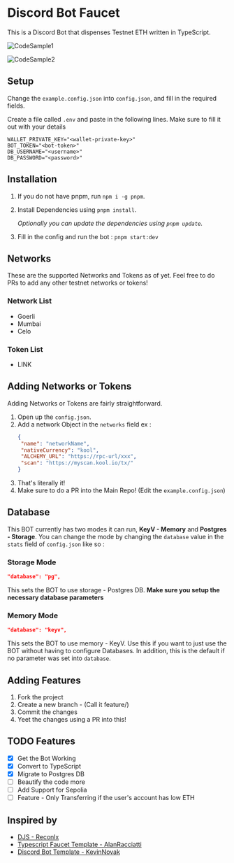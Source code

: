# Discord Bot Faucet

This is a Discord Bot that dispenses Testnet ETH written in TypeScript.

![CodeSample1](https://i.imgur.com/AYpndSV.png)

![CodeSample2](https://i.imgur.com/ll8qLX7.png)

## Setup

Change the `example.config.json` into `config.json`, and fill in the required fields.

Create a file called `.env` and paste in the following lines. Make sure to fill it out with your details

```env
WALLET_PRIVATE_KEY="<wallet-private-key>"
BOT_TOKEN="<bot-token>"
DB_USERNAME="<username>"
DB_PASSWORD="<password>"
```

## Installation

1. If you do not have pnpm, run `npm i -g pnpm`.

2. Install Dependencies using `pnpm install`.

    _Optionally you can update the dependencies using `pnpm update`._

3. Fill in the config and run the bot : `pnpm start:dev`

## Networks

These are the supported Networks and Tokens as of yet. Feel free to do PRs to add any other testnet networks or tokens!

### Network List

-   Goerli
-   Mumbai
-   Celo

### Token List

-   LINK

## Adding Networks or Tokens

Adding Networks or Tokens are fairly straightforward.

1. Open up the `config.json`.
2. Add a network Object in the `networks` field
   ex :
    ```json
    {
     "name": "networkName",
     "nativeCurrency": "kool",
     "ALCHEMY_URL": "https://rpc-url/xxx",
     "scan": "https://myscan.kool.io/tx/"
    }
    ```
3. That's literally it!
4. Make sure to do a PR into the Main Repo! (Edit the `example.config.json`)

## Database

This BOT currently has two modes it can run, **KeyV - Memory** and **Postgres - Storage**. You can change the mode by changing the `database` value in the `stats` field of `config.json` like so :

### Storage Mode

```json
"database": "pg",
```

This sets the BOT to use storage - Postgres DB. **Make sure you setup the necessary database parameters**

### Memory Mode

```json
"database": "keyv",
```

This sets the BOT to use memory - KeyV. Use this if you want to just use the BOT without having to configure Databases. In addition, this is the default if no parameter was set into `database`.

## Adding Features

1. Fork the project
2. Create a new branch - (Call it feature/<quick description>)
3. Commit the changes
4. Yeet the changes using a PR into this!

## TODO Features

-   [x] Get the Bot Working
-   [x] Convert to TypeScript
-   [x] Migrate to Postgres DB
-   [ ] Beautify the code more
-   [ ] Add Support for Sepolia
-   [ ] Feature - Only Transferring if the user's account has low ETH

## Inspired by

-   [DJS - Reconlx](https://github.com/reconlx/djs-typescript-handler)
-   [Typescript Faucet Template - AlanRacciatti](https://github.com/AlanRacciatti/FaucetDiscordBot)
-   [Discord Bot Template - KevinNovak](https://github.com/KevinNovak/Discord-Bot-TypeScript-Template)
